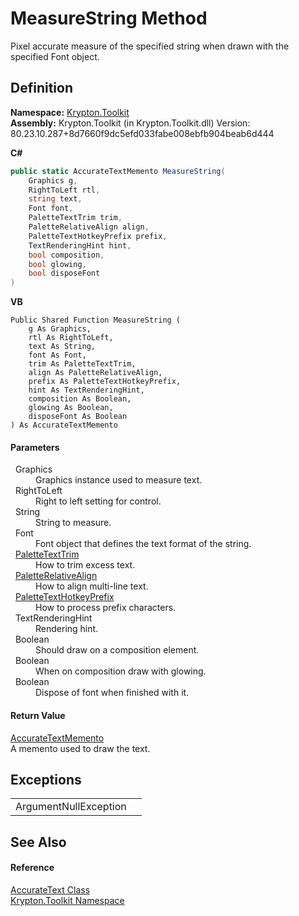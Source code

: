 # MeasureString Method


Pixel accurate measure of the specified string when drawn with the specified Font object.



## Definition
**Namespace:** <a href="79d2eac2-21f4-54ff-7552-b20c33c30600.md">Krypton.Toolkit</a>  
**Assembly:** Krypton.Toolkit (in Krypton.Toolkit.dll) Version: 80.23.10.287+8d7660f9dc5efd033fabe008ebfb904beab6d444

**C#**
``` C#
public static AccurateTextMemento MeasureString(
	Graphics g,
	RightToLeft rtl,
	string text,
	Font font,
	PaletteTextTrim trim,
	PaletteRelativeAlign align,
	PaletteTextHotkeyPrefix prefix,
	TextRenderingHint hint,
	bool composition,
	bool glowing,
	bool disposeFont
)
```
**VB**
``` VB
Public Shared Function MeasureString ( 
	g As Graphics,
	rtl As RightToLeft,
	text As String,
	font As Font,
	trim As PaletteTextTrim,
	align As PaletteRelativeAlign,
	prefix As PaletteTextHotkeyPrefix,
	hint As TextRenderingHint,
	composition As Boolean,
	glowing As Boolean,
	disposeFont As Boolean
) As AccurateTextMemento
```



#### Parameters
<dl><dt>  Graphics</dt><dd>Graphics instance used to measure text.</dd><dt>  RightToLeft</dt><dd>Right to left setting for control.</dd><dt>  String</dt><dd>String to measure.</dd><dt>  Font</dt><dd>Font object that defines the text format of the string.</dd><dt>  <a href="230c8e9c-46b0-8fb7-d2a4-1775384c3700.md">PaletteTextTrim</a></dt><dd>How to trim excess text.</dd><dt>  <a href="6b948519-dac0-d559-fd67-0c859be1aa1d.md">PaletteRelativeAlign</a></dt><dd>How to align multi-line text.</dd><dt>  <a href="38643f97-2fde-3681-eb99-4f95515f64d7.md">PaletteTextHotkeyPrefix</a></dt><dd>How to process prefix characters.</dd><dt>  TextRenderingHint</dt><dd>Rendering hint.</dd><dt>  Boolean</dt><dd>Should draw on a composition element.</dd><dt>  Boolean</dt><dd>When on composition draw with glowing.</dd><dt>  Boolean</dt><dd>Dispose of font when finished with it.</dd></dl>

#### Return Value
<a href="fa26df91-14f8-144f-c902-ef2fc2e0cb1b.md">AccurateTextMemento</a>  
A memento used to draw the text.

## Exceptions
<table>
<tr>
<td>ArgumentNullException</td>
<td /></tr>
</table>

## See Also


#### Reference
<a href="2dbea9dd-6ba1-0edd-ccc7-b69e6b466d38.md">AccurateText Class</a>  
<a href="79d2eac2-21f4-54ff-7552-b20c33c30600.md">Krypton.Toolkit Namespace</a>  
